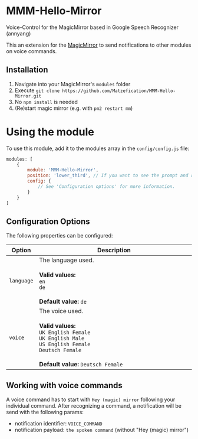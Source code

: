 # MMM-Hello-Mirror
Voice-Control for the MagicMirror based in Google Speech Recognizer (annyang)

This an extension for the [MagicMirror](https://github.com/MichMich/MagicMirror) to send notifications to other modules on voice commands.

## Installation
1. Navigate into your MagicMirror's `modules` folder
2. Execute `git clone https://github.com/Matzefication/MMM-Hello-Mirror.git`
3. No `npm install` is needed
4. (Re)start magic mirror (e.g. with `pm2 restart mm`)

# Using the module
To use this module, add it to the modules array in the `config/config.js` file:

```javascript
modules: [
    {
        module: 'MMM-Hello-Mirror',
        position: 'lower_third', // If you want to see the prompt and recognised speech, omit otherwise
        config: {
            // See 'Configuration options' for more information.
        }
    }
]
```

## Configuration Options
The following properties can be configured:

<table width="100%">
	<thead>
		<tr>
			<th>Option</th>
			<th width="100%">Description</th>
		</tr>
	<thead>
	<tbody>
		<tr>
			<td><code>language</code></td>
			<td>
				The language used.
				<br>
				<br><b>Valid values:</b> 
				<br><code>en</code>
				<br><code>de</code>
				<br>
				<br><b>Default value:</b> <code>de</code>
			</td>
		</tr>
		<tr>
			<td><code>voice</code></td>
			<td>
				The voice used.
				<br>
				<br><b>Valid values:</b> 
				<br><code>UK English Female</code>
				<br><code>UK English Male</code>
				<br><code>US English Female</code>
				<br><code>Deutsch Female</code>
				<br>
				<br><b>Default value:</b> <code>Deutsch Female</code>
			</td>
		</tr>		
	</tbody>
</table>

## Working with voice commands
A voice command has to start with `Hey (magic) mirror` following your individual command. After recognizing a command, a notification will be send with the following params:

- notification identifier: `VOICE_COMMAND`
- notification payload: `the spoken command` (without "Hey (magic) mirror")
